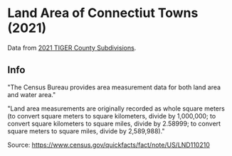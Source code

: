 # Land Area of Connectiut Towns (2021)

Data from [2021 TIGER County Subdivisions](https://www.census.gov/cgi-bin/geo/shapefiles/index.php?year=2021&layergroup=County+Subdivisions).

## Info

"The Census Bureau provides area measurement data for both land area and water area."

"Land area measurements are originally recorded as whole square meters (to convert square meters to square kilometers, divide by 1,000,000; to convert square kilometers to square miles, divide by 2.58999; to convert square meters to square miles, divide by 2,589,988)."

Source: https://www.census.gov/quickfacts/fact/note/US/LND110210